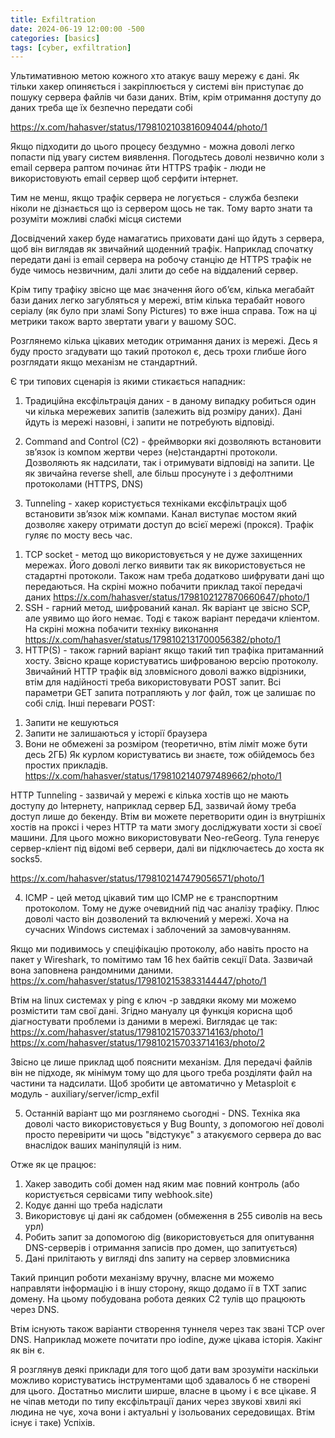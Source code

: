 ```yaml
---
title: Exfiltration
date: 2024-06-19 12:00:00 -500
categories: [basics]
tags: [cyber, exfiltration]
---
```


Ультимативною метою кожного хто атакує вашу мережу є дані. Як тільки хакер опиняється і закріплюється у системі він приступає до пошуку сервера файлів чи бази даних. Втім, крім отримання доступу до даних треба ще їх безпечно передати собі

https://x.com/hahasver/status/1798102103816094044/photo/1

Якщо підходити до цього процесу бездумно - можна доволі легко попасти під увагу систем виявлення. Погодьтесь доволі незвично коли з email сервера раптом починає йти HTTPS трафік - люди не використовують email сервер щоб серфити інтернет.

Тим не менш, якщо трафік сервера не логується - служба безпеки ніколи не дізнається що із сервером щось не так. Тому варто знати та розуміти можливі слабкі місця системи 

Досвідчений хакер буде намагатись приховати дані що йдуть з сервера, щоб він виглядав як звичайний щоденний трафік. Наприклад спочатку передати дані із email сервера на робочу станцію де HTTPS трафік не буде чимось незвичним, далі злити до себе на віддалений сервер.

Крім типу трафіку звісно ще має значення його обʼєм, кілька мегабайт бази даних легко загубляться у мережі, втім кілька терабайт нового серіалу (як було при зламі Sony Pictures) то вже інша справа. Тож на ці метрики також варто звертати уваги у вашому SOC.

Розглянемо кілька цікавих методик отримання даних із мережі. Десь я буду просто згадувати що такий протокол є, десь трохи глибше його розглядати якщо механізм не стандартний.

Є три типових сценарія із якими стикається нападник:
1) Традиційна ексфільтрація даних - в даному випадку робиться один чи кілька мережевих запитів (залежить від розміру даних). Дані йдуть із мережі назовні, і запити не потребують відповіді.

2) Command and Control (C2) - фреймворки які дозволяють встановити звʼязок із компом жертви через (не)стандартні протоколи. Дозволяють як надсилати, так і отримувати відповіді на запити. Це як звичайна reverse shell, але більш просунуте і з дефолтними протоколами (HTTPS, DNS) 

3) Tunneling - хакер користується техніками ексфільтраціх щоб встановити звʼязок між компами. Канал виступає мостом який дозволяє хакеру отримати доступ до всієї мережі (прокся). Трафік гуляє по мосту весь час.

1. TCP socket - метод що використовується у не дуже захищенних мережах. Його доволі легко виявити так як використовується не стадартні протоколи. Також нам треба додатково шифрувати дані що передаються. На скріні можно побачити приклад такої передачі даних 
https://x.com/hahasver/status/1798102127870660647/photo/1
2. SSH - гарний метод, шифрований канал. Як варіант це звісно SCP, але уявимо що його немає. Тоді є також варіант передачи кліентом. На скріні можна побачити техніку виконання
https://x.com/hahasver/status/1798102131700056382/photo/1
3. HTTP(S) - також гарний варіант якщо такий тип трафіка притаманний хосту. Звісно краще користуватись шифрованою версію протоколу. Звичайний HTTP трафік від зловмісного доволі важко відрізники, втім для надійності треба використовувати POST запит. 
Всі параметри GET запита потрапляють у лог файл, тож це залишає по собі слід. 
Інші переваги POST:
1) Запити не кешуються
2) Запити не залишаються у історії браузера
3) Вони не обмежені за розміром (теоретично, втім ліміт може бути десь 2ГБ)
Як курлом користуватись ви знаєте, тож обійдемось без простих прикладів. 
https://x.com/hahasver/status/1798102140797489662/photo/1

HTTP Tunneling - зазвичай у мережі є кілька хостів що не мають доступу до Інтернету, наприклад сервер БД, зазвичай йому треба доступ лише до бекенду.
Втім ви можете перетворити один із внутрішніх хостів на проксі і через HTTP та мати змогу досліджувати хости зі своєї машини.
Для цього можно використовувати Neo-reGeorg. Тула генерує сервер-кліент під відомі веб сервери, далі ви підключаєтесь до хоста як socks5. 

https://x.com/hahasver/status/1798102147479056571/photo/1

4) ICMP - цей метод цікавий тим що ICMP не є транспортним протоколом. Тому не дуже очевидний під час аналізу трафіку. Плюс доволі часто він дозволений та включений у мережі. Хоча на сучасних Windows системах і заблочений за замовчуванням.

Якщо ми подивимось у спеціфікацію протоколу, або навіть просто на пакет у Wireshark, то помітимо там 16 hex байтів секції Data. Зазвичай вона заповнена рандомними даними.
https://x.com/hahasver/status/1798102153833144447/photo/1

Втім на linux системах у ping є ключ -p завдяки якому ми можемо розмістити там свої дані. Згідно мануалу ця функція корисна щоб діагностувати проблеми із даними в мережі. Виглядає це так:
https://x.com/hahasver/status/1798102157033714163/photo/1
https://x.com/hahasver/status/1798102157033714163/photo/2

Звісно це лише приклад щоб пояснити механізм. Для передачі файлів він не підходе, як мінімум тому що для цього треба розділяти файл на частини та надсилати. Щоб зробити це автоматично у Metasploit є модуль - auxiliary/server/icmp_exfil

5) Останній варіант що ми розглянемо сьогодні - DNS.
Техніка яка доволі часто використовується у Bug Bounty, з допомогою неї доволі просто перевірити чи щось "відстукує" з атакуємого сервера до вас внаслідок ваших маніпуляцій із ним.

Отже як це працює:
1) Хакер заводить собі домен над яким має повний контроль (або користується сервісами типу  webhook\.site)
2) Кодує данні що треба надіслати
3) Використовує ці дані як сабдомен (обмеження в 255 сиволів на весь урл)
4) Робить запит за допомогою dig (використовується для опитування DNS-серверів і отримання записів про домен, що запитується)
5) Дані прилітають у вигляді dns запиту на сервер зловмисника

Такий принцип роботи механізму вручну, власне ми можемо направляти інформацію і в іншу сторону, якщо додамо ії в TXT запис домену. На цьому побудована робота деяких C2 тулів що працюють через DNS.

Втім існують також варіанти створення туннеля через так звані TCP over DNS. Наприклад можете почитати про iodine, дуже цікава історія. Хакінг як він є.

Я розглянув деякі приклади для того щоб дати вам зрозуміти наскільки можливо користуватись інструментами щоб здавалось б не створені для цього. Достатньо мислити ширше, власне в цьому і є все цікаве.
Я не чіпав методи по типу ексфільтрації даних через звукові хвилі які людина не чує, хоча вони і актуальні у ізольованих середовищах. Втім існує і таке) Успіхів.

